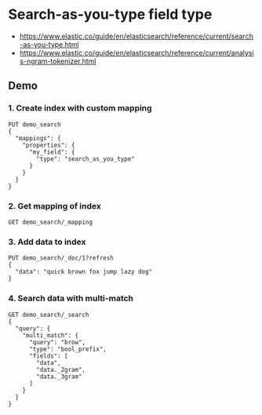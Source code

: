 # Search-as-you-type field type
* https://www.elastic.co/guide/en/elasticsearch/reference/current/search-as-you-type.html
* https://www.elastic.co/guide/en/elasticsearch/reference/current/analysis-ngram-tokenizer.html

## Demo

### 1. Create index with custom mapping
```
PUT demo_search
{
  "mappings": {
    "properties": {
      "my_field": {
        "type": "search_as_you_type"
      }
    }
  }
}
```

### 2. Get mapping of index
```
GET demo_search/_mapping
```

### 3. Add data to index
```
PUT demo_search/_doc/1?refresh
{
  "data": "quick brown fox jump lazy dog"
}
```

### 4. Search data with multi-match
```
GET demo_search/_search
{
  "query": {
    "multi_match": {
      "query": "brow",
      "type": "bool_prefix",
      "fields": [
        "data",
        "data._2gram",
        "data._3gram"
      ]
    }
  }
}
```
